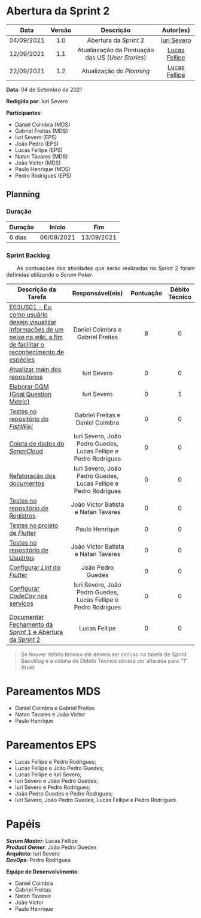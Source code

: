 # Abertura da Sprint 2

|    Data    | Versão |         Descrição         |           Autor(es)           |
| :--------: | :----: | :-----------------------: | :---------------------------: |
| 04/09/2021 |  1.0   | Abertura da *Sprint* 2 | [Iuri Severo](https://github.com/iurisevero) |
| 12/09/2021 |  1.1   | Atualiazação da Pontuação das US (*User Stories*) | [Lucas Fellipe](https://github.com/lucasfcm9) |
| 22/09/2021 | 1.2 | Atualização do *Planning* | [Lucas Fellipe](https://github.com/lucasfcm9) |

**Data**: 04 de Setembro de 2021

**Redigida por**: Iuri Severo

**Participantes**: 
* Daniel Coimbra (MDS)
* Gabriel Freitas (MDS)
* Iuri Severo (EPS)
* João Pedro (EPS)
* Lucas Fellipe (EPS)
* Natan Tavares (MDS)
* João Victor (MDS)
* Paulo Henrique (MDS)
* Pedro Rodrigues (EPS)

## Planning

### Duração

| Duração | Início     | Fim        |
| ------- | ---------- | ---------- |
| 6 dias  | 06/09/2021 | 13/09/2021 |

### Sprint Backlog

<p align="justify"> &emsp;&emsp;As pontuações das atividades que serão realizadas na <i>Sprint</i> 2 foram definidas utilizando o <i>Scrum Poker</i>.</p>

| Descrição da Tarefa | Responsável(eis) | Pontuação | Débito Técnico |
| ------------------- | :--------------: | :-------: | :------------: |
| [E03US01 - Eu, como usuário desejo visualizar informações de um peixe na wiki, a fim de facilitar o reconhecimento de espécies](https://github.com/fga-eps-mds/2021.1-Pro-Especies-Docs/issues/77) | Daniel Coimbra e Gabriel Freitas | 8 | 0 |
| [Atualizar main dos repositórios](https://github.com/fga-eps-mds/2021.1-Pro-Especies-Docs/issues/91) | Iuri Severo | 0 | 0 |
| [Elaborar GQM (Goal Question Metric)](https://github.com/fga-eps-mds/2021.1-Pro-Especies-Docs/issues/111) | Iuri Severo | 0 | 1 |
| [Testes no repositório do *FishWiki*](https://github.com/fga-eps-mds/2021.1-Pro-Especies-Docs/issues/108) | Gabriel Freitas e Daniel Coimbra | 0 | 0 |
| [Coleta de dados do *SonarCloud*](https://github.com/fga-eps-mds/2021.1-Pro-Especies-Docs/issues/93) | Iuri Severo, João Pedro Guedes, Lucas Fellipe e Pedro Rodrigues | 0 | 0 |
| [Refatoração dos documentos](https://github.com/fga-eps-mds/2021.1-Pro-Especies-Docs/issues/90) | Iuri Severo, João Pedro Guedes, Lucas Fellipe e Pedro Rodrigues | 0 | 0 |
| [Testes no repositório de Registros](https://github.com/fga-eps-mds/2021.1-Pro-Especies-Docs/issues/95) | João Victor Batista e Natan Tavares | 0 | 0 |
| [Testes no projeto de *Flutter*](https://github.com/fga-eps-mds/2021.1-Pro-Especies-Docs/issues/106) | Paulo Henrique | 0 | 0 |
| [Testes no repositório de Usuários](https://github.com/fga-eps-mds/2021.1-Pro-Especies-Docs/issues/94) | João Victor Batista e Natan Tavares | 0 | 0 |
| [Configurar *Lint* do *Flutter*](https://github.com/fga-eps-mds/2021.1-Pro-Especies-Docs/issues/89) | João Pedro Guedes | 0 | 0 |
| [Configurar *CodeCov* nos serviços](https://github.com/fga-eps-mds/2021.1-Pro-Especies-Docs/issues/109) | Iuri Severo, João Pedro Guedes, Lucas Fellipe e Pedro Rodrigues | 0 | 0 |
| [Documentar Fechamento da *Sprint* 1 e Abertura da *Sprint* 2](https://github.com/fga-eps-mds/2021.1-Pro-Especies-Docs/issues/126) | Lucas Fellipe | 0 | 0 |

> Se houver débito técnico ele deverá ser incluso na tabela de Sprint Baccklog e a coluna de Débito Técnico deverá ser alterada para "1" (true)

# Pareamentos MDS
* Daniel Coimbra e Gabriel Freitas
* Natan Tavares e João Victor
* Paulo Henrique

# Pareamentos EPS
* Lucas Fellipe e Pedro Rodrigues;
* Lucas Fellipe e João Pedro Guedes;
* Lucas Fellipe e Iuri Severo;
* Iuri Severo e João Pedro Guedes;
* Iuri Severo e Pedro Rodrigues;
* João Pedro Guedes e Pedro Rodrigues;
* Iuri Severo, João Pedro Guedes, Lucas Fellipe e Pedro Rodrigues.

# Papéis
***Scrum Master***: Lucas Fellipe <br>
***Product Owner***: João Pedro Guedes <br>
**Arquiteto**: Iuri Severo <br>
***DevOps***: Pedro Rodrigues <br>

**Equipe de Desenvolvimento**:
* Daniel Coimbra
* Gabriel Freitas
* Natan Tavares
* João Victor
* Paulo Henrique